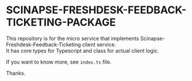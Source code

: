 # SCINAPSE-FRESHDESK-FEEDBACK-TICKETING-PACKAGE

This repository is for the micro service that implements Scinapse-Freshdesk-Feedback-Ticketing client service.  
It has core types for Typescript and class for actual client logic.

If you want to know more, see `index.ts` file.

Thanks.

